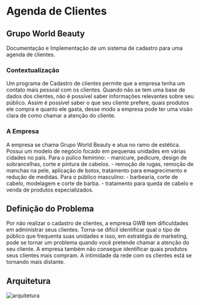 # Agenda de Clientes
## Grupo World Beauty
Documentação e Implementação de um sistema de cadastro para uma agenda de clientes.

### Contextualização
Um programa de Cadastro de clientes permite que a empresa tenha um contato mais pessoal com os clientes.
Quando não se tem uma base de dados dos clientes, não é possível saber informações relevantes sobre seu público.
Assim é possível saber o que seu cliente prefere, quais produtos ele compra e quanto ele gasta, desse modo a empresa pode ter uma visão clara de como chamar a atenção do cliente.
### A Empresa
A empresa se chama Grupo World Beauty e atua no ramo de estética.
Possui um modelo de negócio focado em pequenas unidades em várias cidades no país.
Para o púlico feminino:
	 - manicure, pedicure, design de sobrancelhas, corte e pintura de cabelos.
	 - remoção de rugas, remoção de manchas na pele, aplicação de botox, tratamento para emagrecimento e redução de medidas.
Para o público masculino:
	 - barbearia, corte de cabelo, modelagem e corte de barba.
	 - tratamento para queda de cabelo e venda de produtos especializados.

## Definição do Problema
Por não realizar o cadastro de clientes, a empresa GWB tem dificuldades em administrar seus clientes.
Torna-se difícil identificar qual o tipo de público que frequenta suas unidades e isso, em estratégia de marketing, pode se tornar um problema quando você pretende chamar a atenção do seu cliente.
A empresa também não consegue identificar quais produtos seus clientes mais compram.
A intimidade da rede com os clientes está se tornando mais distante.

## Arquitetura
![arquitetura](https://user-images.githubusercontent.com/50988433/76132676-e6600c00-5ff2-11ea-8efb-321078e6e431.png)
